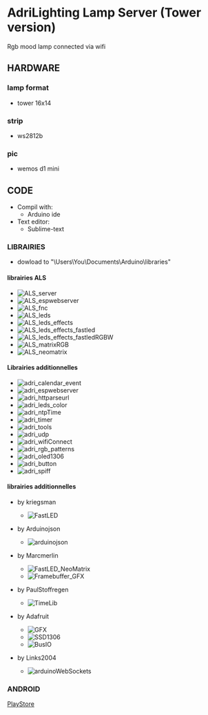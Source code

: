 # AdriLighting Lamp Server (Tower version)
Rgb mood lamp connected via wifi

## HARDWARE
### lamp format
- tower 16x14

### strip
- ws2812b

### pic
- wemos d1 mini

## CODE
  - Compil with:
    - Arduino ide
  - Text editor:
    - Sublime-text
    
### LIBRAIRIES 
- dowload to "\Users\You\Documents\Arduino\libraries"

#### librairies ALS
* ![ALS_server](https://github.com/AdriLighting/ALS_server)
* ![ALS_espwebserver](https://github.com/AdriLighting/ALS_espwebserver)
* ![ALS_fnc](https://github.com/AdriLighting/ALS_fnc)
* ![ALS_leds](https://github.com/AdriLighting/ALS_leds)
* ![ALS_leds_effects](https://github.com/AdriLighting/ALS_leds_effects)
* ![ALS_leds_effects_fastled](https://github.com/AdriLighting/ALS_leds_effects_fastled)
* ![ALS_leds_effects_fastledRGBW](https://github.com/AdriLighting/ALS_leds_effects_fastledRGBW)
* ![ALS_matrixRGB](https://github.com/AdriLighting/ALS_matrixRGB)
* ![ALS_neomatrix](https://github.com/AdriLighting/ALS_neomatrix)

#### Librairies additionnelles
* ![adri_calendar_event](https://github.com/AdriLighting/adri_calendar_event)
* ![adri_espwebserver](https://github.com/AdriLighting/adri_espwebserver)
* ![adri_httparseurl](https://github.com/AdriLighting/adri_httparseurl)
* ![adri_leds_color](https://github.com/AdriLighting/adri_leds_color)
* ![adri_ntpTime](https://github.com/AdriLighting/adri_ntpTime)
* ![adri_timer](https://github.com/AdriLighting/adri_timer)
* ![adri_tools](https://github.com/AdriLighting/adri_tools)
* ![adri_udp](https://github.com/AdriLighting/adri_udp)
* ![adri_wifiConnect](https://github.com/AdriLighting/adri_wifiConnect)
* ![adri_rgb_patterns](https://github.com/AdriLighting/adri_rgb_patterns)
* ![adri_oled1306](https://github.com/AdriLighting/adri_oled1306)
* ![adri_button](https://github.com/AdriLighting/adri_button)
* ![adri_spiff](https://github.com/AdriLighting/adri_spiff)

#### librairies additionnelles
* by kriegsman
  * ![FastLED](https://github.com/FastLED/FastLED)

* by Arduinojson
  * ![arduinojson](https://github.com/bblanchon/ArduinoJson)

* by Marcmerlin
  * ![FastLED_NeoMatrix](https://github.com/marcmerlin/FastLED_NeoMatrix)
  * ![Framebuffer_GFX](https://github.com/marcmerlin/Framebuffer_GFX)

* by PaulStoffregen
  * ![TimeLib](https://github.com/PaulStoffregen/Time)

* by Adafruit
  * ![GFX](https://github.com/adafruit/Adafruit-GFX-Library)
  * ![SSD1306](https://github.com/adafruit/Adafruit_SSD1306)
  * ![BusIO](https://github.com/adafruit/Adafruit_BusIO)

* by Links2004
  * ![arduinoWebSockets](https://github.com/Links2004/arduinoWebSockets)

### ANDROID

[PlayStore](https://play.google.com/store/apps/details?id=kodular.Adrilighting)
